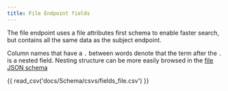 ```yaml
---
title: File Endpoint fields
---
```


The file endpoint uses a file attributes first schema to enable faster search, but contains all the same data as the subject endpoint.

Column names that have a `.` between words denote that the term after the `.` is a nested field. Nesting structure can be more easily browsed in the [file JSON schema](./schema_file.md)

{{ read_csv('docs/Schema/csvs/fields_file.csv') }}
